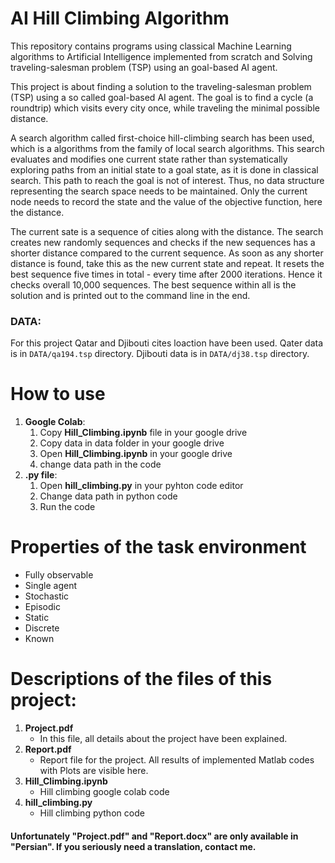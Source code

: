 # AI Hill Climbing Algorithm
This repository contains programs using classical Machine Learning algorithms to Artificial Intelligence implemented from scratch and Solving traveling-salesman problem (TSP) using an goal-based AI agent.

This project is about finding a solution to the traveling-salesman problem (TSP) using a so called goal-based AI agent. The goal is to find a cycle (a roundtrip) which visits every city once, while traveling the minimal possible distance.

A search algorithm called first-choice hill-climbing search has been used, which is a algorithms from the family of local search algorithms. This search evaluates and modifies one current state rather than systematically exploring paths from an initial state to a goal state, as it is done in classical search. This path to reach the goal is not of interest. Thus, no data structure representing the search space needs to be maintained. Only the current node needs to record the state and the value of the objective function, here the distance.

The current sate is a sequence of cities along with the distance. The search creates new randomly sequences and checks if the new sequences has a shorter distance compared to the current sequence. As soon as any shorter distance is found, take this as the new current state and repeat. It resets the best sequence five times in total - every time after 2000 iterations. Hence it checks overall 10,000 sequences. The best sequence within all is the solution and is printed out to the command line in the end.

### DATA:
For this project Qatar and Djibouti cites loaction have been used. Qater data is in `DATA/qa194.tsp` directory. Djibouti data is in `DATA/dj38.tsp` directory.



# How to use
 
1. **Google Colab**:
    1. Copy **Hill_Climbing.ipynb** file in your google drive
    2. Copy data in data folder in your google drive 
    3. Open **Hill_Climbing.ipynb** in your google drive
    4. change data path in the code
2. **.py file**:
    1. Open **hill_climbing.py** in your pyhton code editor
    2. Change data path in python code
    3. Run the code
    
# Properties of the task environment
- Fully observable
- Single agent
- Stochastic
- Episodic
- Static
- Discrete
- Known

# Descriptions of the files of this project:
1. **Project.pdf**
    - In this file, all details about the project have been explained.
2. **Report.pdf**
    - Report file for the project. All results of implemented Matlab codes with Plots are visible here.
3. **Hill_Climbing.ipynb**
    - Hill climbing google colab code
4. **hill_climbing.py**
    - Hill climbing python code
    
#### Unfortunately **"Project.pdf"** and **"Report.docx"** are only available in **"Persian"**. If you seriously need a translation, contact me.
